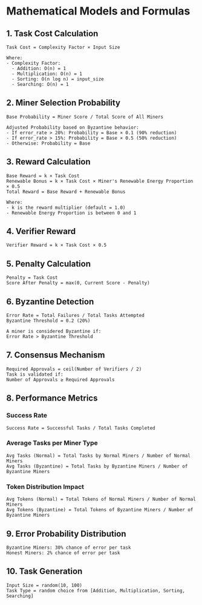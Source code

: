 # Mathematical Models and Formulas

## 1. Task Cost Calculation
```
Task Cost = Complexity Factor × Input Size

Where:
- Complexity Factor:
  - Addition: O(n) = 1
  - Multiplication: O(n) = 1
  - Sorting: O(n log n) = input_size
  - Searching: O(n) = 1
```

## 2. Miner Selection Probability
```
Base Probability = Miner Score / Total Score of All Miners

Adjusted Probability based on Byzantine behavior:
- If error_rate > 20%: Probability = Base × 0.1 (90% reduction)
- If error_rate > 15%: Probability = Base × 0.5 (50% reduction)
- Otherwise: Probability = Base
```

## 3. Reward Calculation
```
Base Reward = k × Task Cost
Renewable Bonus = k × Task Cost × Miner's Renewable Energy Proportion × 0.5
Total Reward = Base Reward + Renewable Bonus

Where:
- k is the reward multiplier (default = 1.0)
- Renewable Energy Proportion is between 0 and 1
```

## 4. Verifier Reward
```
Verifier Reward = k × Task Cost × 0.5
```

## 5. Penalty Calculation
```
Penalty = Task Cost
Score After Penalty = max(0, Current Score - Penalty)
```

## 6. Byzantine Detection
```
Error Rate = Total Failures / Total Tasks Attempted
Byzantine Threshold = 0.2 (20%)

A miner is considered Byzantine if:
Error Rate > Byzantine Threshold
```

## 7. Consensus Mechanism
```
Required Approvals = ceil(Number of Verifiers / 2)
Task is validated if:
Number of Approvals ≥ Required Approvals
```

## 8. Performance Metrics

### Success Rate
```
Success Rate = Successful Tasks / Total Tasks Completed
```

### Average Tasks per Miner Type
```
Avg Tasks (Normal) = Total Tasks by Normal Miners / Number of Normal Miners
Avg Tasks (Byzantine) = Total Tasks by Byzantine Miners / Number of Byzantine Miners
```

### Token Distribution Impact
```
Avg Tokens (Normal) = Total Tokens of Normal Miners / Number of Normal Miners
Avg Tokens (Byzantine) = Total Tokens of Byzantine Miners / Number of Byzantine Miners
```

## 9. Error Probability Distribution
```
Byzantine Miners: 30% chance of error per task
Honest Miners: 2% chance of error per task
```

## 10. Task Generation
```
Input Size = random(10, 100)
Task Type = random choice from [Addition, Multiplication, Sorting, Searching]
``` 